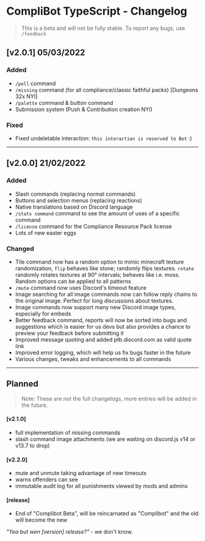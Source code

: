 # CompliBot TypeScript - Changelog
> This is a beta and will not be fully stable. To report any bugs, use `/feedback`

## [v2.0.1] 05/03/2022

### Added
- `/poll` command
- `/missing` command (for all compliance/classic faithful packs) [Dungeons 32x NYI]
- `/palette` command & button command
- Submission system (Push & Contribution creation NYI)
### Fixed
- Fixed undeletable interaction: `this interaction is reserved to Bot` :)

---
## [v2.0.0] 21/02/2022

### Added

- Slash commands (replacing normal commands)
- Buttons and selection menus (replacing reactions)
- Native translations based on Discord language
- `/stats command` command to see the amount of uses of a specific command
- `/license` command for the Compliance Resource Pack license
- Lots of new easter eggs

### Changed

- Tile command now has a random option to mimic minecraft texture randomization,
`flip` behaves like stone; randomly flips textures. `rotate`
randomly rotates textures at 90° intervals; behaves like i.e. moss.
Random options can be applied to all patterns
- `/mute` command now uses Discord's timeout feature
- Image searching for all image commands now can follow reply chains to the original image. Perfect for long discussions about textures.
- Image commands now support many new Discord image types, especially for embeds
- Better feedback command, reports will now be sorted into bugs and suggestions which is easier for us devs but also provides a chance to preview your feedback before submitting it
- Improved message quoting and added ptb.discord.com as valid quote link
- Improved error logging, which will help us fix bugs faster in the future
- Various changes, tweaks and enhancements to all commands

---
## Planned

> Note: These are not the full changelogs, more entries will be added in the future.

#### [v2.1.0]
- full implementation of missing commands
- slash command image attachments (we are waiting on discord.js v14 or v13.7 to drop)
#### [v2.2.0]
- mute and unmute taking advantage of new timeouts
- warns offenders can see
- immutable audit log for all punishments viewed by mods and admins
#### [release] 
- End of "Complibot Beta", will be reincarnated as "Complibot" and the old will become the new

_"Yea but wen [version] release?"_ - we don't know.
